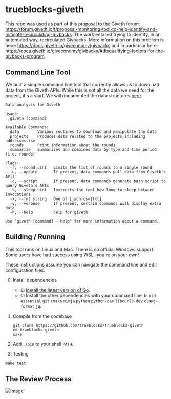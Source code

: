 # trueblocks-giveth

This repo was used as part of this proposal to the Giveth forum: https://forum.giveth.io/t/proposal-monitoring-tool-to-help-identify-and-mitigate-recirculating-givbacks. The work entailed trying to identify, in an automated way, recirculated Givbacks. More information on this problem is here: https://docs.giveth.io/giveconomy/givbacks and in particular here: https://docs.giveth.io/giveconomy/givbacks/#disqualifying-factors-for-the-givbacks-program.

## Command Line Tool

We built a simple command line tool that currently allows us to download data from the Giveth APIs. While this is not all the data we need for the project, it's a start. We will documented the data structures [here](./data/QUESTIONS.md).

```
Data analysis for Giveth

Usage:
  giveth [command]

Available Commands:
  data        Various routines to download and manipulate the data
  projects    Produces data related to the projects including addresses.tsv
  rounds      Print information about the rounds
  summarize   Summarizes and combines data by type and time period (i.e. rounds)

Flags:
  -r, --round uint   Limits the list of rounds to a single round
  -u, --update       If present, data commands pull data from Giveth's APIs
  -c, --script       If present, data commands generate bash script to query Giveth's APIs
  -s, --sleep uint   Instructs the tool how long to sleep between invocations
  -x, --fmt string   One of [json|csv|txt]
  -v, --verbose      If present, certain commands will display extra data
  -h, --help         help for giveth

Use "giveth [command] --help" for more information about a command.
```

## Building / Running

This tool runs on Linux and Mac. There is no official Windows support. Some users have had success using WSL─you're on your own!

These instructions assume you can navigate the command line and edit configuration files.

0. Install dependencies
    - &#9745; [Install the latest version of Go](https://golang.org/doc/install).
    - &#9745; Install the other dependencies with your command line: `build-essential` `git` `cmake` `ninja` `python` `python-dev` `libcurl3-dev` `clang-format` `jq`.

1. Compile from the codebase
    ```shell
    git clone https://github.com/trueblocks/trueblocks-giveth
    cd trueblocks-giveth
    make
    ```

2. Add `./bin` to your shell `PATH`.

3. Testing
```shell
make test
```
## The Review Process

![image](https://user-images.githubusercontent.com/5417918/180751873-57d86b2c-fde9-4f6d-8e87-5e1795bbe24a.png)

